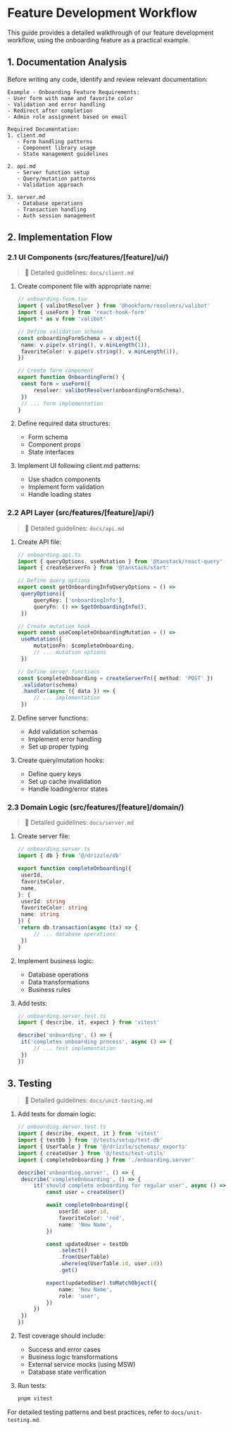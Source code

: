 # Feature Development Workflow

This guide provides a detailed walkthrough of our feature development workflow,
using the onboarding feature as a practical example.

## 1. Documentation Analysis

Before writing any code, identify and review relevant documentation:

```
Example - Onboarding Feature Requirements:
- User form with name and favorite color
- Validation and error handling
- Redirect after completion
- Admin role assignment based on email

Required Documentation:
1. client.md
   - Form handling patterns
   - Component library usage
   - State management guidelines

2. api.md
   - Server function setup
   - Query/mutation patterns
   - Validation approach

3. server.md
   - Database operations
   - Transaction handling
   - Auth session management
```

## 2. Implementation Flow

### 2.1 UI Components (src/features/[feature]/ui/)

> 📖 Detailed guidelines: `docs/client.md`

1. Create component file with appropriate name:

   ```typescript
   // onboarding-form.tsx
   import { valibotResolver } from '@hookform/resolvers/valibot'
   import { useForm } from 'react-hook-form'
   import * as v from 'valibot'

   // Define validation schema
   const onboardingFormSchema = v.object({
   	name: v.pipe(v.string(), v.minLength(1)),
   	favoriteColor: v.pipe(v.string(), v.minLength(1)),
   })

   // Create form component
   export function OnboardingForm() {
   	const form = useForm({
   		resolver: valibotResolver(onboardingFormSchema),
   	})
   	// ... form implementation
   }
   ```

2. Define required data structures:

   - Form schema
   - Component props
   - State interfaces

3. Implement UI following client.md patterns:
   - Use shadcn components
   - Implement form validation
   - Handle loading states

### 2.2 API Layer (src/features/[feature]/api/)

> 📖 Detailed guidelines: `docs/api.md`

1. Create API file:

   ```typescript
   // onboarding.api.ts
   import { queryOptions, useMutation } from '@tanstack/react-query'
   import { createServerFn } from '@tanstack/start'

   // Define query options
   export const getOnboardingInfoQueryOptions = () =>
   	queryOptions({
   		queryKey: ['onboardingInfo'],
   		queryFn: () => $getOnboardingInfo(),
   	})

   // Create mutation hook
   export const useCompleteOnboardingMutation = () =>
   	useMutation({
   		mutationFn: $completeOnboarding,
   		// ... mutation options
   	})

   // Define server functions
   const $completeOnboarding = createServerFn({ method: 'POST' })
   	.validator(schema)
   	.handler(async ({ data }) => {
   		// ... implementation
   	})
   ```

2. Define server functions:

   - Add validation schemas
   - Implement error handling
   - Set up proper typing

3. Create query/mutation hooks:
   - Define query keys
   - Set up cache invalidation
   - Handle loading/error states

### 2.3 Domain Logic (src/features/[feature]/domain/)

> 📖 Detailed guidelines: `docs/server.md`

1. Create server file:

   ```typescript
   // onboarding.server.ts
   import { db } from '@/drizzle/db'

   export function completeOnboarding({
   	userId,
   	favoriteColor,
   	name,
   }: {
   	userId: string
   	favoriteColor: string
   	name: string
   }) {
   	return db.transaction(async (tx) => {
   		// ... database operations
   	})
   }
   ```

2. Implement business logic:

   - Database operations
   - Data transformations
   - Business rules

3. Add tests:

   ```typescript
   // onboarding.server.test.ts
   import { describe, it, expect } from 'vitest'

   describe('onboarding', () => {
   	it('completes onboarding process', async () => {
   		// ... test implementation
   	})
   })
   ```

## 3. Testing

> 📖 Detailed guidelines: `docs/unit-testing.md`

1. Add tests for domain logic:

   ```typescript
   // onboarding.server.test.ts
   import { describe, expect, it } from 'vitest'
   import { testDb } from '@/tests/setup/test-db'
   import { UserTable } from '@/drizzle/schemas/_exports'
   import { createUser } from '@/tests/test-utils'
   import { completeOnboarding } from './onboarding.server'

   describe('onboarding.server', () => {
   	describe('completeOnboarding', () => {
   		it('should complete onboarding for regular user', async () => {
   			const user = createUser()

   			await completeOnboarding({
   				userId: user.id,
   				favoriteColor: 'red',
   				name: 'New Name',
   			})

   			const updatedUser = testDb
   				.select()
   				.from(UserTable)
   				.where(eq(UserTable.id, user.id))
   				.get()

   			expect(updatedUser).toMatchObject({
   				name: 'New Name',
   				role: 'user',
   			})
   		})
   	})
   })
   ```

2. Test coverage should include:

   - Success and error cases
   - Business logic transformations
   - External service mocks (using MSW)
   - Database state verification

3. Run tests:
   ```bash
   pnpm vitest
   ```

For detailed testing patterns and best practices, refer to
`docs/unit-testing.md`.
